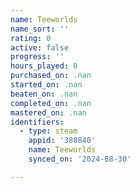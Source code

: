 ```yaml
---
name: Teeworlds
name_sort: ''
rating: 0
active: false
progress: ''
hours_played: 0
purchased_on: .nan
started_on: .nan
beaten_on: .nan
completed_on: .nan
mastered_on: .nan
identifiers:
  - type: steam
    appid: '380840'
    name: Teeworlds
    synced_on: '2024-08-30'

---
```

